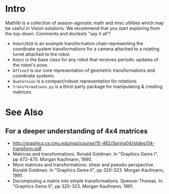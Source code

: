 # Intro

Mathlib is a collection of season-agnostic math and misc utilities which may be useful
in Vision solutions.  We recommend that you start exploring from the top-down.
Comments and doctests "say it all"!

* `Robot2020` is an example transformation chain representing the coordinate system
 transformations for a camera attached to a rotating turret attached to the robot.
* `Robot` is the base class for any robot that receives periodic updates of the robot's pose.
* `Affine3` is our core representation of geometric transformations and coordinate systems.
* `Quaternion` is a compact/robust representation for rotations
* `transformations.py` is a third-party package for manipulating & creating matrices.

# See Also

## For a deeper understanding of 4x4 matrices
* http://graphics.cs.cmu.edu/nsp/course/15-462/Spring04/slides/04-transform.pdf
*  Matrices and transformations. Ronald Goldman.
  In "Graphics Gems I", pp 472-475. Morgan Kaufmann, 1990.
*  More matrices and transformations: shear and pseudo-perspective. Ronald Goldman.
  In "Graphics Gems II", pp 320-323. Morgan Kaufmann, 1991.
* Decomposing a matrix into simple transformations. Spencer Thomas.
   In "Graphics Gems II", pp 320-323. Morgan Kaufmann, 1991.


